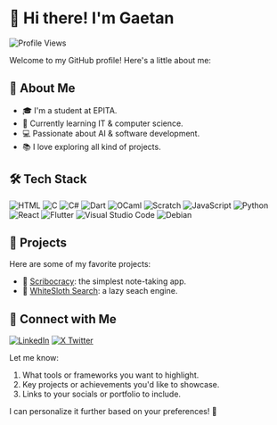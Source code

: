# 👋 Hi there! I'm Gaetan

![Profile Views](https://komarev.com/ghpvc/?username=gaetanslrt&color=blue)  

Welcome to my GitHub profile! Here's a little about me:  

## 🌟 About Me
- 🎓 I'm a student at EPITA.
- 🌱 Currently learning IT & computer science.
- 💻 Passionate about AI & software development.
- 📚 I love exploring all kind of projects.

## 🛠️ Tech Stack
![HTML](https://img.shields.io/badge/-HTML5-F7DF1E?logo=HTML5&logoColor=black&style=flat-square)
![C](https://img.shields.io/badge/C-00599C?logo=c&logoColor=white)
![C#](https://custom-icon-badges.demolab.com/badge/C%23-%23239120.svg?logo=cshrp&logoColor=white)
![Dart](https://img.shields.io/badge/Dart-%230175C2.svg?logo=dart&logoColor=white)
![OCaml](https://img.shields.io/badge/OCaml-EC6813?logo=ocaml&logoColor=fff)
![Scratch](https://img.shields.io/badge/Scratch-4D97FF?logo=scratch&logoColor=fff)
![JavaScript](https://img.shields.io/badge/-JavaScript-F7DF1E?logo=javascript&logoColor=black&style=flat-square)
![Python](https://img.shields.io/badge/-Python-3776AB?logo=python&logoColor=white&style=flat-square)
![React](https://img.shields.io/badge/-React-61DAFB?logo=react&logoColor=black&style=flat-square)
![Flutter](https://img.shields.io/badge/-Flutter-61DAFB?logo=flutter&logoColor=black&style=flat-square)
![Visual Studio Code](https://custom-icon-badges.demolab.com/badge/Visual%20Studio%20Code-0078d7.svg?logo=vsc&logoColor=white)
![Debian](https://img.shields.io/badge/Debian-A81D33?logo=debian&logoColor=fff)


## 🚀 Projects
Here are some of my favorite projects:
- 🔗 [Scribocracy](https://www.scribocracy.com): the simplest note-taking app.
- 🔗 [WhiteSloth Search](https://github.com/gaetanslrt/whitesloth-search): a lazy seach engine.

<!-- ## 📊 GitHub Stats
![Your GitHub Stats](https://github-readme-stats.vercel.app/api?username=gaetanslrt&show_icons=true&theme=radical)  
![Top Languages](https://github-readme-stats.vercel.app/api/top-langs/?username=gaetanslrt&layout=compact&theme=radical)  -->

## 🤝 Connect with Me
[![LinkedIn](https://img.shields.io/badge/-LinkedIn-0A66C2?logo=linkedin&logoColor=white&style=flat-square)](https://www.linkedin.com/in/gaetan-suillerot-294450327)
[![X Twitter](https://img.shields.io/badge/X-%23000000.svg?logo=X&logoColor=white)](https://x.com/GaetanSlrt)

Let me know:
1. What tools or frameworks you want to highlight.
2. Key projects or achievements you'd like to showcase.
3. Links to your socials or portfolio to include.

I can personalize it further based on your preferences! 🌿
